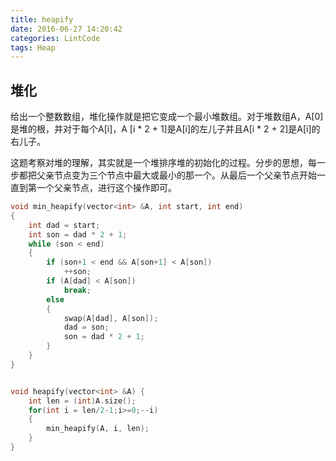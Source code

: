 ```yaml
---
title: heapify
date: 2016-06-27 14:20:42
categories: LintCode
tags: Heap
---
```


## 堆化

给出一个整数数组，堆化操作就是把它变成一个最小堆数组。对于堆数组A，A[0]是堆的根，并对于每个A[i]，A [i * 2 + 1]是A[i]的左儿子并且A[i * 2 + 2]是A[i]的右儿子。

这题考察对堆的理解，其实就是一个堆排序堆的初始化的过程。分步的思想，每一步都把父亲节点变为三个节点中最大或最小的那一个。从最后一个父亲节点开始一直到第一个父亲节点，进行这个操作即可。

```cpp
void min_heapify(vector<int> &A, int start, int end)
{
    int dad = start;
    int son = dad * 2 + 1;
    while (son < end)
    {
        if (son+1 < end && A[son+1] < A[son])
            ++son;
        if (A[dad] < A[son])
            break;
        else
        {
            swap(A[dad], A[son]);
            dad = son;
            son = dad * 2 + 1;
        }
    }
}


void heapify(vector<int> &A) {
    int len = (int)A.size();
    for(int i = len/2-1;i>=0;--i)
    {
        min_heapify(A, i, len);
    }
}
```
